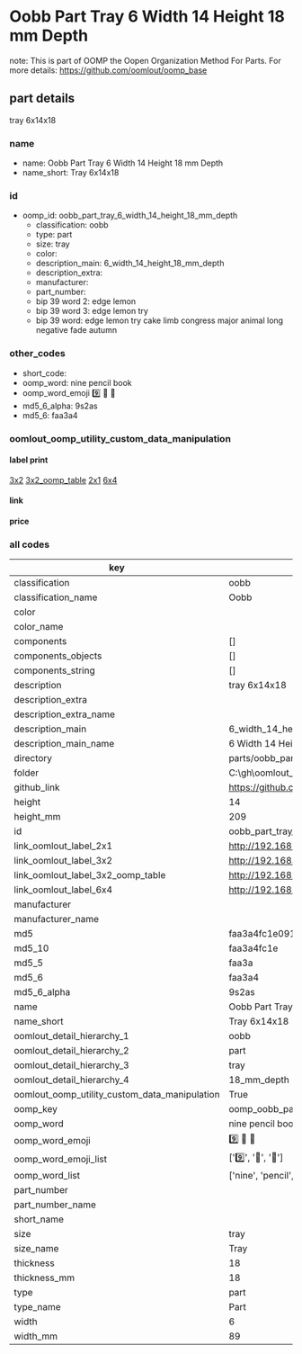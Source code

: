 # Oobb Part Tray 6 Width 14 Height 18 mm Depth  

note: This is part of OOMP the Oopen Organization Method For Parts. For more details: https://github.com/oomlout/oomp_base

##  part details
  



tray 6x14x18



### name
* name: Oobb Part Tray 6 Width 14 Height 18 mm Depth
* name_short: Tray 6x14x18 
### id
* oomp_id: oobb_part_tray_6_width_14_height_18_mm_depth
  * classification: oobb
  * type: part
  * size: tray
  * color: 
  * description_main: 6_width_14_height_18_mm_depth
  * description_extra: 
  * manufacturer: 
  * part_number: 
  * bip 39 word 2: edge lemon
  * bip 39 word 3: edge lemon try
  * bip 39 word: edge lemon try cake limb congress major animal long negative fade autumn

### other_codes
* short_code: 
* oomp_word: nine pencil book
* oomp_word_emoji :nine: :pencil: :book:
* md5_6_alpha: 9s2as
* md5_6: faa3a4






### oomlout_oomp_utility_custom_data_manipulation
#### label print
[3x2](http://192.168.1.245:1112/?label=oomp%209s2as)
[3x2_oomp_table](http://192.168.1.108:1112/?label=oomp%209s2as)
[2x1](http://192.168.1.242:1112/?label=oomp%209s2as)
[6x4](http://192.168.1.55:1112/?label=oomp%209s2as)    

#### link

                              

#### price







### all codes 
| key | value |  
| --- | --- |  
| classification | oobb |  
| classification_name | Oobb |  
| color |  |  
| color_name |  |  
| components | [] |  
| components_objects | [] |  
| components_string | [] |  
| description | tray 6x14x18 |  
| description_extra |  |  
| description_extra_name |  |  
| description_main | 6_width_14_height_18_mm_depth |  
| description_main_name | 6 Width 14 Height 18 mm Depth |  
| directory | parts/oobb_part_tray_6_width_14_height_18_mm_depth |  
| folder | C:\gh\oomlout_oobb_version_4_generated_parts\parts\oobb_part_tray_6_width_14_height_18_mm_depth |  
| github_link | https://github.com/oomlout/oomlout_oomp_part_src/tree/main/parts/oobb_part_tray_6_width_14_height_18_mm_depth |  
| height | 14 |  
| height_mm | 209 |  
| id | oobb_part_tray_6_width_14_height_18_mm_depth |  
| link_oomlout_label_2x1 | http://192.168.1.242:1112/?label=oomp%209s2as |  
| link_oomlout_label_3x2 | http://192.168.1.245:1112/?label=oomp%209s2as |  
| link_oomlout_label_3x2_oomp_table | http://192.168.1.108:1112/?label=oomp%209s2as |  
| link_oomlout_label_6x4 | http://192.168.1.55:1112/?label=oomp%209s2as |  
| manufacturer |  |  
| manufacturer_name |  |  
| md5 | faa3a4fc1e0910ccbc40e205d3dff232 |  
| md5_10 | faa3a4fc1e |  
| md5_5 | faa3a |  
| md5_6 | faa3a4 |  
| md5_6_alpha | 9s2as |  
| name | Oobb Part Tray 6 Width 14 Height 18 mm Depth |  
| name_short | Tray 6x14x18  |  
| oomlout_detail_hierarchy_1 | oobb |  
| oomlout_detail_hierarchy_2 | part |  
| oomlout_detail_hierarchy_3 | tray |  
| oomlout_detail_hierarchy_4 | 18_mm_depth |  
| oomlout_oomp_utility_custom_data_manipulation | True |  
| oomp_key | oomp_oobb_part_tray_6_width_14_height_18_mm_depth |  
| oomp_word | nine pencil book |  
| oomp_word_emoji | :nine: :pencil: :book: |  
| oomp_word_emoji_list | [':nine:', ':pencil:', ':book:'] |  
| oomp_word_list | ['nine', 'pencil', 'book'] |  
| part_number |  |  
| part_number_name |  |  
| short_name |  |  
| size | tray |  
| size_name | Tray |  
| thickness | 18 |  
| thickness_mm | 18 |  
| type | part |  
| type_name | Part |  
| width | 6 |  
| width_mm | 89 |  
